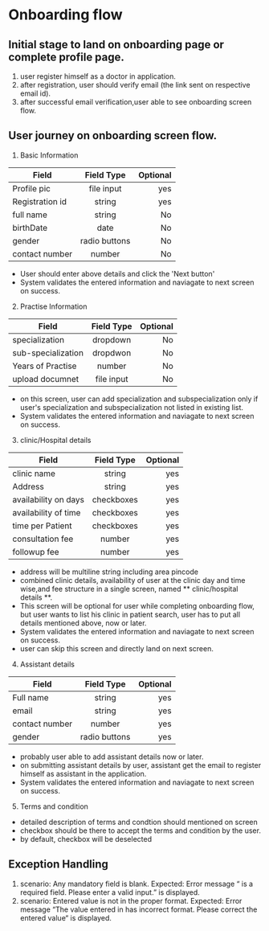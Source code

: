 # Onboarding flow

## Initial stage to land on onboarding page or complete profile page.
1. user register himself as a doctor in application.
2. after registration, user should verify email (the link sent on respective email id). 
3. after successful email verification,user able to see onboarding screen flow. 

## User journey on onboarding screen flow.

1. Basic Information

| Field          | Field Type    | Optional |
| -------------  |:-------------:| --------:|
| Profile pic    | file input    | yes      |
| Registration id| string        | yes      |
| full name      | string        | No       |
| birthDate      | date          | No       |
| gender         | radio buttons | No       |
| contact number | number        | No       |    
             
* User should enter above details and click the 'Next button'
* System validates the entered information and naviagate to next screen on success. 

2. Practise Information

| Field             | Field Type    | Optional |
| ----------------  |:-------------:| --------:|
| specialization    | dropdown      | No       |
| sub-specialization| dropdwon      | No       |
| Years of Practise | number        | No       |
| upload documnet   | file input    | No       |

* on this screen, user can add specialization and subspecialization only if     user's specialization and subspecialization not listed in existing list. 
* System validates the entered information and naviagate to next screen on success. 

3. clinic/Hospital details

| Field                   | Field Type    | Optional |
| ---------------------   |:-------------:| --------:|
| clinic name             | string        | yes      |
| Address                 | string        | yes      |
| availability on days    | checkboxes    | yes      |
| availability of time    | checkboxes    | yes      |
| time per Patient        | checkboxes    | yes      |
| consultation fee        | number        | yes      |
| followup fee            | number        | yes      |

* address will be multiline string including area pincode
* combined clinic details, availability of user at the clinic day and time wise,and fee structure in a single screen, named ** clinic/hospital details **.
* This screen will be optional for user while completing onboarding flow, but user wants to list his clinic in patient search, user has to put all details mentioned above, now or later.
* System validates the entered information and naviagate to next screen on success. 
* user can skip this screen and directly land on next screen.  

4. Assistant details
  
| Field             | Field Type    | Optional |
| --------------    |:-------------:| --------:|
| Full name         | string        | yes      |
| email             | string        | yes      |
| contact number    | number        | yes      |
| gender            | radio buttons | yes      |

* probably user able to add assistant details now or later.
* on submitting assistant details by user, assistant get the email to register himself as assistant in the application. 
* System validates the entered information and naviagate to next screen on success. 

5. Terms and condition
* detailed description of terms and condtion should mentioned on screen 
* checkbox should be there to accept the terms and condition by the user. 
* by default, checkbox will be deselected 

## Exception Handling 
         
1. scenario: Any mandatory field is blank.
Expected: Error message “<field name> is a required field. Please enter a valid input.” is displayed. 
2. scenario: Entered value is not in the proper format.
Expected: Error message “The value entered in <field name> has incorrect format. Please correct the entered value“ is displayed.